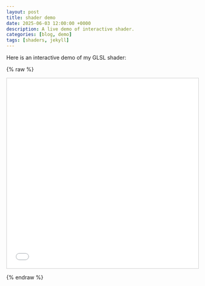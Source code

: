 ```yaml
---
layout: post
title: shader demo
date: 2025-06-03 12:00:00 +0000
description: A live demo of interactive shader.
categories: [blog, demo]
tags: [shaders, jekyll]
---
```

Here is an interactive demo of my GLSL shader:

{% raw %}
<iframe src="/assets/my-shader.html" width="100%" height="500px" frameborder="0" style="border:1px solid #ccc;"></iframe>

{% endraw %}